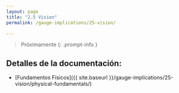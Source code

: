 ```yaml
---
layout: page
title: "2.5 Vision"
permalink: /gauge-implications/25-vision/

---
```

  
>Próximamente
{: .prompt-info }

## Detalles de la documentación:

- [Fundamentos Físicos]({{ site.baseurl }}/gauge-implications/25-vision/physical-fundamentals/)
<!-- [Back]({{ site.baseurl }}/gauge-implications/poop-manager/back/) [Hardware]({{ site.baseurl }}/gauge-implications/poop-manager/hardware/) -->
